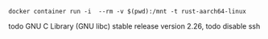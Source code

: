     docker container run -i  --rm -v $(pwd):/mnt -t rust-aarch64-linux



todo GNU C Library (GNU libc) stable release version 2.26,
todo disable ssh